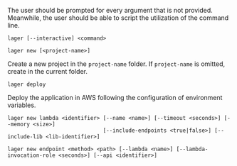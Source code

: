 The user should be prompted for every argument that is not provided.
Meanwhile, the user should be able to script the utilization of the command line.

```
lager [--interactive] <command>
```

```
lager new [<project-name>]
```
Create a new project in the `project-name` folder. If `project-name` is omitted, create in the current folder.

```
lager deploy
```
Deploy the application in AWS following the configuration of environment variables.

```
lager new lambda <identifier> [--name <name>] [--timeout <seconds>] [--memory <size>]
                              [--include-endpoints <true|false>] [--include-lib <lib-identifier>]
```

```
lager new endpoint <method> <path> [--lambda <name>] [--lambda-invocation-role <seconds>] [--api <identifier>]
```
